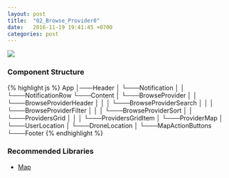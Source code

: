 ```yaml
---
layout: post
title:  "02_Browse_Provider0"
date:   2016-11-19 19:41:45 +0700
categories: post
---
```


<img src="{{ site.github.url }}/images/posts/2016-11-19/02_Browse_Provider0.jpg">

### Component Structure

{% highlight js %}
App
│───Header
│   └───Notification
│   │   └───NotificationRow
└───Content
│   └───BrowseProvider
│   │   └───BrowseProviderHeader
│   │   │   └───BrowseProviderSearch
│   │   │   └───BrowseProviderFilter
│   │   │   └───BrowseProviderSort
│   │   └───ProvidersGrid
│   │   │   └───ProvidersGridItem
│   └───ProviderMap
│       └───UserLocation
│       └───DroneLocation
│       └───MapActionButtons
└───Footer
{% endhighlight %}

### Recommended Libraries

* [Map](https://github.com/istarkov/google-map-react)
